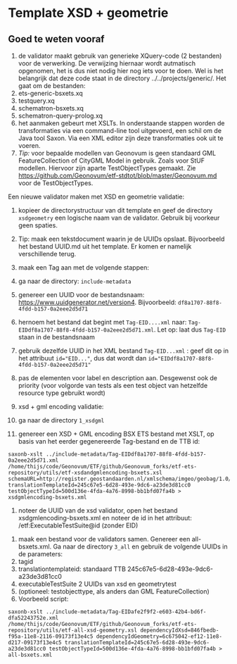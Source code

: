 # Template XSD + geometrie
## Goed te weten vooraf
1. de validator maakt gebruik van generieke XQuery-code (2 bestanden) voor de verwerking. De verwijzing hiernaar wordt autmatisch opgenomen, het is dus niet nodig hier nog iets voor te doen. Wel is het belangrijk dat deze code staat in de directory ../../projects/generic/. Het gaat om de bestanden:
  1. ets-generic-bsxets.xq
  1. testquery.xq
  1. schematron-bsxets.xq
  1. schematron-query-prolog.xq
1. het aanmaken gebeurt met XSLTs. In onderstaande stappen worden de transformaties via een command-line tool uitgevoerd, een schil om de Java tool Saxon. Via een XML editor zijn deze transformaties ook uit te voeren.
1. *Tip:* voor bepaalde modellen van Geonovum is geen standaard GML FeatureCollection of CityGML Model in gebruik. Zoals voor StUF modellen. Hiervoor zijn aparte TestObjectTypes gemaakt. Zie https://github.com/Geonovum/etf-stdtot/blob/master/Geonovum.md voor de TestObjectTypes.

Een nieuwe validator maken met XSD en geometrie validatie:
1. kopieer de directorystructuur van dit template en geef de directory ```xsdgeometry``` een logische naam van de validator. Gebruik bij voorkeur geen spaties.
1. Tip: maak een tekstdocument waarin je de UUIDs opslaat. Bijvoorbeeld het bestand UUID.md uit het template. Er komen er namelijk verschillende terug.
1. maak een Tag aan met de volgende stappen:
  1. ga naar de directory: ```include-metadata```
  1. genereer een UUID voor de bestandsnaam: https://www.uuidgenerator.net/version4. Bijvoorbeeld: ```df8a1707-88f8-4fdd-b157-0a2eee2d5d71```
  1. hernoem het bestand dat begint met ```Tag-EID....xml``` naar: ```Tag-EIDdf8a1707-88f8-4fdd-b157-0a2eee2d5d71.xml```. Let op: laat dus ```Tag-EID``` staan in de bestandsnaam
  1. gebruik dezelfde UUID in het XML bestand ```Tag-EID...xml``` : geef dit op in het attribuut ```id="EID..."```, dus dat wordt dan ```id="EIDdf8a1707-88f8-4fdd-b157-0a2eee2d5d71"```
  1. pas de elementen voor label en description aan. Desgewenst ook de priority (voor volgorde van tests als een test object van hetzelfde resource type gebruikt wordt)

1. xsd + gml encoding validatie:
  1. ga naar de directory ```1_xsdgml```
  1. genereer een XSD + GML encoding BSX ETS bestand met XSLT, op basis van het eerder gegenereerde Tag-bestand en de TTB id:
  ```
  saxonb-xslt ../include-metadata/Tag-EIDdf8a1707-88f8-4fdd-b157-0a2eee2d5d71.xml /home/thijs/code/Geonovum/ETF/github/Geonovum_forks/etf-ets-repository/utils/etf-xsdandgmlencoding-bsxets.xsl schemaURL=http://register.geostandaarden.nl/xmlschema/imgeo/geobag/1.0/geoBAG0100/geoBAG0100_msg.xsd translationTemplateId=245c67e5-6d28-493e-9dc6-a23de3d81cc0 testObjectTypeId=500d136e-4fda-4a76-8998-bb1bfd07fa4b > xsdgmlencoding-bsxets.xml  
  ```
  1. noteer de UUID van de xsd validator, open het bestand xsdgmlencoding-bsxets.xml en noteer de id in het attribuut: /etf:ExecutableTestSuite@id (zonder EID)
<!-- 1. Geometrie test:
  1. ga naar de directory ```2_geometrytest```
  1. genereer obv Tag doc, TTB en testObjectType een BSX ETS (let op de bestandsnaam):
  ```
  saxonb-xslt ../include-metadata/Tag-EIDdf8a1707-88f8-4fdd-b157-0a2eee2d5d71.xml /home/thijs/code/Geonovum/ETF/github/Geonovum_forks/etf-ets-repository/utils/tag_2_etf_geometry_ets.xsl translationTemplateId=245c67e5-6d28-493e-9dc6-a23de3d81cc0 testObjectTypeId=500d136e-4fda-4a76-8998-bb1bfd07fa4b >
   geometrytest-bsxets.xml
  ``` -->
1. maak een bestand voor de validators samen. Genereer een all-bsxets.xml. Ga naar de directory ```3_all``` en gebruik de volgende UUIDs in de parameters:
  1. tagid
  1. translationtemplateid: standaard TTB 245c67e5-6d28-493e-9dc6-a23de3d81cc0
  1. executableTestSuite 2 UUIDs van xsd en geometrytest
  1. (optioneel: testobjecttype, als anders dan GML FeatureCollection)
  1. Voorbeeld script:
  ```
  saxonb-xslt ../include-metadata/Tag-EIDafe2f9f2-e603-42b4-bd6f-dfa52243752e.xml /home/thijs/code/Geonovum/ETF/github/Geonovum_forks/etf-ets-repository/utils/etf-all-xsd-geometry.xsl dependencyIdXsd=846fbedb-f95a-11e8-2116-09173f13e4c5 dependencyIdGeometry=6c675042-ef12-11e8-d217-09173f13e4c5 translationTemplateId=245c67e5-6d28-493e-9dc6-a23de3d81cc0 testObjectTypeId=500d136e-4fda-4a76-8998-bb1bfd07fa4b > all-bsxets.xml
  ```
